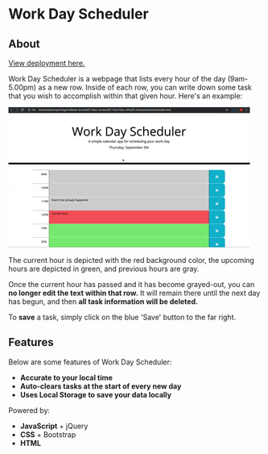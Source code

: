 # Work Day Scheduler

## **About**

[View deployment here.](https://ramarams1122.github.io/work-day-scheduler-final/)

Work Day Scheduler is a webpage that lists every hour of the day (9am-5.00pm) as a new row. Inside of each row, you can write down some task that you wish to accomplish within that given hour. Here's an example:

![the time schedule site.](./Assets/images/05-third-party-apis-homework-demo.gif)

The current hour is depicted with the red background color, the upcoming hours are depicted in green, and previous hours are gray. 

Once the current hour has passed and it has become grayed-out, you can **no longer edit the text within that row.** It will remain there until the next day has begun, and then **all task information will be deleted.**

To **save** a task, simply click on the blue 'Save' button to the far right.


## **Features**

Below are some features of Work Day Scheduler:

- **Accurate to your local time**
- **Auto-clears tasks at the start of every new day**
- **Uses Local Storage to save your data locally**

Powered by: 

* **JavaScript** + jQuery
* **CSS** + Bootstrap
* **HTML**
